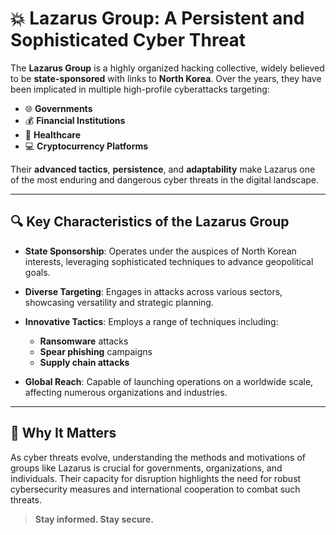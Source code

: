 # 💥 **Lazarus Group: A Persistent and Sophisticated Cyber Threat**

The **Lazarus Group** is a highly organized hacking collective, widely believed to be **state-sponsored** with links to **North Korea**. Over the years, they have been implicated in multiple high-profile cyberattacks targeting:

- 🌐 **Governments**
- 💰 **Financial Institutions**
- 🏥 **Healthcare**
- 💻 **Cryptocurrency Platforms**

Their **advanced tactics**, **persistence**, and **adaptability** make Lazarus one of the most enduring and dangerous cyber threats in the digital landscape.

---

## 🔍 **Key Characteristics of the Lazarus Group**

- **State Sponsorship**: Operates under the auspices of North Korean interests, leveraging sophisticated techniques to advance geopolitical goals.
  
- **Diverse Targeting**: Engages in attacks across various sectors, showcasing versatility and strategic planning.

- **Innovative Tactics**: Employs a range of techniques including:
  - **Ransomware** attacks
  - **Spear phishing** campaigns
  - **Supply chain attacks**
  
- **Global Reach**: Capable of launching operations on a worldwide scale, affecting numerous organizations and industries.

---

## 🚨 **Why It Matters**

As cyber threats evolve, understanding the methods and motivations of groups like Lazarus is crucial for governments, organizations, and individuals. Their capacity for disruption highlights the need for robust cybersecurity measures and international cooperation to combat such threats.

> **Stay informed. Stay secure.**
